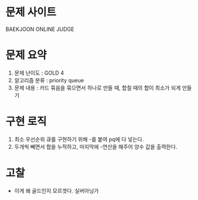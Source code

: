 # 문제 사이트
BAEKJOON ONLINE JUDGE

# 문제 요약
1. 문제 난이도 : GOLD 4
2. 알고리즘 분류 : priority queue
3. 문제 내용 : 카드 묶음을 묶으면서 하나로 만들 때, 합칠 때의 합이 최소가 되게 만들기

# 구현 로직
1. 최소 우선순위 큐를 구현하기 위해 -를 붙여 pq에 다 넣는다.
2. 두개씩 빼면서 합을 누적하고, 마지막에 -연산을 해주어 양수 값을 출력한다.

# 고찰
- 이게 왜 골드인지 모르겟다. 실버아닝가